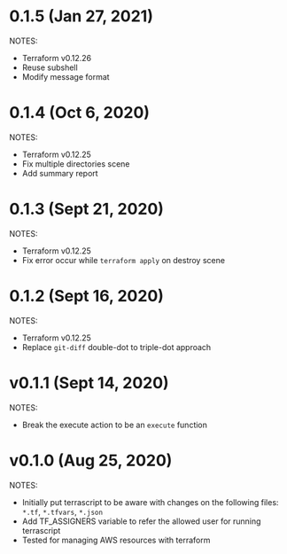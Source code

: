 # 0.1.5 (Jan 27, 2021)
NOTES:
* Terraform v0.12.26
* Reuse subshell
* Modify message format

# 0.1.4 (Oct 6, 2020)
NOTES:
* Terraform v0.12.25
* Fix multiple directories scene
* Add summary report

# 0.1.3 (Sept 21, 2020)
NOTES:
* Terraform v0.12.25
* Fix error occur while `terraform apply` on destroy scene

# 0.1.2 (Sept 16, 2020)
NOTES:
* Terraform v0.12.25
* Replace `git-diff` double-dot to triple-dot approach

# v0.1.1 (Sept 14, 2020)
NOTES:
* Break the execute action to be an `execute` function

# v0.1.0 (Aug 25, 2020)
NOTES:
* Initially put terrascript to be aware with changes on the following files: `*.tf`, `*.tfvars`, `*.json`
* Add TF_ASSIGNERS variable to refer the allowed user for running terrascript
* Tested for managing AWS resources with terraform